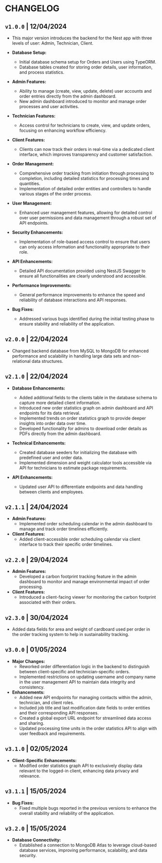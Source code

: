 # CHANGELOG

## `v1.0.0` | 12/04/2024
  * This major version introduces the backend for the Nest app with three levels of user: Admin, Technician, Client.

  * **Database Setup:**
    - Initial database schema setup for Orders and Users using TypeORM.
    - Database tables created for storing order details, user information, and process statistics.

  * **Admin Features:**
    - Ability to manage (create, view, update, delete) user accounts and order entries directly from the admin dashboard.
    - New admin dashboard introduced to monitor and manage order processes and user activities.
  
  * **Technician Features:**
    - Access control for technicians to create, view, and update orders, focusing on enhancing workflow efficiency.
  
  * **Client Features:**
    - Clients can now track their orders in real-time via a dedicated client interface, which improves transparency and customer satisfaction.

  * **Order Management:**
    - Comprehensive order tracking from initiation through processing to completion, including detailed statistics for processing times and quantities.
    - Implementation of detailed order entities and controllers to handle various stages of the order process.

  * **User Management:**
    - Enhanced user management features, allowing for detailed control over user permissions and data management through a robust set of API endpoints.

  * **Security Enhancements:**
    - Implementation of role-based access control to ensure that users can only access information and functionality appropriate to their role.
  
  * **API Enhancements:**
    - Detailed API documentation provided using NestJS Swagger to ensure all functionalities are clearly understood and accessible.

  * **Performance Improvements:**
    - General performance improvements to enhance the speed and reliability of database interactions and API responses.

  * **Bug Fixes:**
    - Addressed various bugs identified during the initial testing phase to ensure stability and reliability of the application.

## `v2.0.0` | 22/04/2024
  * Changed backend database from MySQL to MongoDB for enhanced performance and scalability in handling large data sets and non-relational data structures.

## `v2.1.0` | 22/04/2024
  * **Database Enhancements:**
    - Added additional fields to the clients table in the database schema to capture more detailed client information.
    - Introduced new order statistics graph on admin dashboard and API endpoints for its data retrieval.
    - Implemented trends on order statistics graph to provide deeper insights into order data over time.
    - Developed functionality for admins to download order details as PDFs directly from the admin dashboard.

  * **Technical Enhancements:**
    - Created database seeders for initializing the database with predefined user and order data.
    - Implemented dimension and weight calculator tools accessible via API for technicians to estimate package requirements.

  * **API Enhancements:**
    - Updated user API to differentiate endpoints and data handling between clients and employees.

## `v2.1.1` | 24/04/2024
  * **Admin Features:**
    - Implemented order scheduling calendar in the admin dashboard to manage and track order timelines efficiently.
  * **Client Features:**
    - Added client-accessible order scheduling calendar via client interface to track their specific order timelines.

## `v2.2.0` | 29/04/2024
  * **Admin Features:**
    - Developed a carbon footprint tracking feature in the admin dashboard to monitor and manage environmental impact of order processing.
  * **Client Features:**
    - Introduced a client-facing viewer for monitoring the carbon footprint associated with their orders.

## `v2.3.0` | 30/04/2024
  * Added data fields for area and weight of cardboard used per order in the order tracking system to help in sustainability tracking.

## `v3.0.0` | 01/05/2024
  * **Major Changes:**
    - Reworked order differentiation logic in the backend to distinguish between client-specific and technician-specific orders.
    - Implemented restrictions on updating username and company name in the user management API to maintain data integrity and consistency.
  * **Enhancements:**
    - Added new API endpoints for managing contacts within the admin, technician, and client roles.
    - Included job title and last modification date fields to order entities and their corresponding API responses.
    - Created a global export URL endpoint for streamlined data access and sharing.
    - Updated processing time units in the order statistics API to align with user feedback and requirements.

## `v3.1.0` | 02/05/2024
  * **Client-Specific Enhancements:**
    - Modified order statistics graph API to exclusively display data relevant to the logged-in client, enhancing data privacy and relevance.

## `v3.1.1` | 15/05/2024
  * **Bug Fixes:**
    - Fixed multiple bugs reported in the previous versions to enhance the overall stability and reliability of the application.

## `v3.2.0` | 15/05/2024
  * **Database Connectivity:**
    - Established a connection to MongoDB Atlas to leverage cloud-based database services, improving performance, scalability, and data security.
